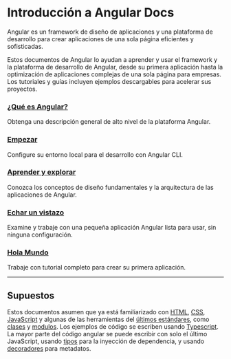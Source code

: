 # Introducción a Angular Docs

Angular es un framework de diseño de aplicaciones y una plataforma de desarrollo para crear aplicaciones de una sola página eficientes y sofisticadas.

Estos documentos de Angular lo ayudan a aprender y usar el framework y la plataforma de desarrollo de Angular, desde su primera aplicación hasta la optimización de aplicaciones complejas de una sola página para empresas. Los tutoriales y guías incluyen ejemplos descargables para acelerar sus proyectos.

### [¿Qué es Angular?](Empezar)

Obtenga una descripción general de alto nivel de la plataforma Angular.

### [Empezar]()

Configure su entorno local para el desarrollo con Angular CLI.

### [Aprender y explorar]()

Conozca los conceptos de diseño fundamentales y la arquitectura de las aplicaciones de Angular.

### [Echar un vistazo]()

Examine y trabaje con una pequeña aplicación Angular lista para usar, sin ninguna configuración.

### [Hola Mundo]()

Trabaje con tutorial completo para crear su primera aplicación.

---

## Supuestos

Estos documentos asumen que ya está familiarizado con [HTML](https://developer.mozilla.org/docs/Learn/HTML/Introduction_to_HTML), [CSS](https://developer.mozilla.org/docs/Learn/CSS/First_steps), [JavaScript](https://developer.mozilla.org/en-US/docs/Web/JavaScript/A_re-introduction_to_JavaScript) y algunas de las herramientas del [últimos estándares](https://developer.mozilla.org/en-US/docs/Web/JavaScript/Language_Resources), como [clases](https://developer.mozilla.org/en-US/docs/Web/JavaScript/Reference/Classes) y [modulos](https://developer.mozilla.org/en-US/docs/Web/JavaScript/Reference/Statements/import). Los ejemplos de código se escriben usando [Typescript](https://www.typescriptlang.org/). La mayor parte del código angular se puede escribir con solo el último JavaScript, usando [tipos](https://www.typescriptlang.org/docs/handbook/classes.html) para la inyección de dependencia, y usando [decoradores](https://www.typescriptlang.org/docs/handbook/decorators.html) para metadatos.
